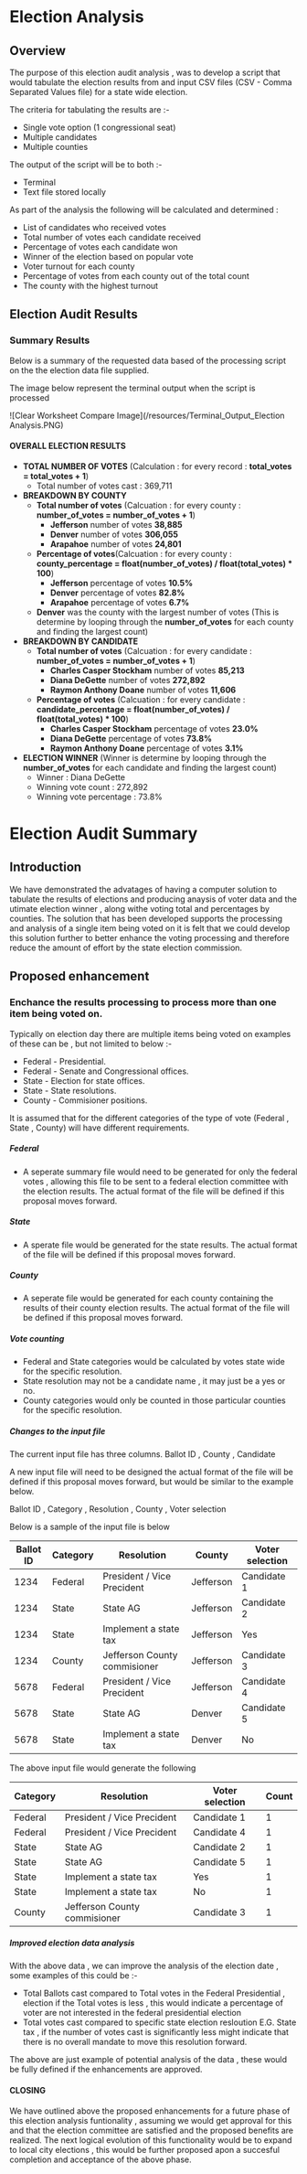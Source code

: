 # Election Analysis

## Overview

The purpose of this election audit analysis , was to develop a script that would tabulate the election results from and input CSV files (CSV - Comma Separated Values file) for a state wide election. 

The criteria for tabulating the results are :- 
- Single vote option (1 congressional seat)
- Multiple candidates
- Multiple counties

The output of the script will be to both :- 
- Terminal 
- Text file stored locally

As part of the analysis the following will be calculated and determined :
- List of candidates who received votes
- Total number of votes each candidate received
- Percentage of votes each candidate won
- Winner of the election based on popular vote
- Voter turnout for each county
- Percentage of votes from each county out of the total count
- The county with the highest turnout

## Election Audit Results

### Summary Results

Below is a summary of the requested data based of the processing script on the the election data file supplied.

The image below represent the terminal output when the script is processed

![Clear Worksheet Compare Image](/resources/Terminal_Output_Election Analysis.PNG)

#### OVERALL ELECTION RESULTS

  - __TOTAL NUMBER OF VOTES__ (Calculation : for every record : __total_votes = total_votes + 1__)
    - Total number of votes cast : 369,711
  - __BREAKDOWN BY COUNTY__
    - __Total number of votes__ (Calcuation : for every county : __number_of_votes = number_of_votes + 1__)
      - __Jefferson__ number of votes __38,885__
      - __Denver__ number of votes __306,055__
      - __Arapahoe__ number of votes __24,801__
    - __Percentage of votes__(Calcuation : for every county : __county_percentage = float(number_of_votes) / float(total_votes) * 100__)
      - __Jefferson__ percentage of votes __10.5%__
      - __Denver__ percentage of votes __82.8%__
      - __Arapahoe__ percentage of votes __6.7%__
    - __Denver__ was the county with the largest number of votes (This is determine by looping through the __number_of_votes__ for each county and finding the largest count)
  - __BREAKDOWN BY CANDIDATE__
    - __Total number of votes__ (Calcuation : for every candidate : __number_of_votes = number_of_votes + 1__)
      - __Charles Casper Stockham__ number of votes __85,213__
      - __Diana DeGette__ number of votes __272,892__
      - __Raymon Anthony Doane__ number of votes __11,606__
    - __Percentage of votes__ (Calcuation : for every candidate : __candidate_percentage = float(number_of_votes) / float(total_votes) * 100__)
      - __Charles Casper Stockham__ percentage of votes __23.0%__
      - __Diana DeGette__ percentage of votes __73.8%__
      - __Raymon Anthony Doane__ percentage of votes __3.1%__
- __ELECTION WINNER__ (Winner is determine by looping through the __number_of_votes__ for each candidate and finding the largest count)
    - Winner : Diana DeGette
    - Winning vote count : 272,892 
    - Winning vote percentage : 73.8%

# Election Audit Summary

## Introduction

We have demonstrated the advatages of having a computer solution to tabulate the results of elections and producing anaysis of voter data and the utimate election winner , along withe voting total and percentages by counties. The solution that has been developed supports the processing and analysis of a single item being voted on it is felt that we could develop this solution further to better enhance the voting processing and therefore reduce the amount of effort by the state election commission.

## Proposed enhancement

### Enchance the results processing to process more than one item being voted on.

Typically on election day there are multiple items being voted on examples of these can be , but not limited to below :- 
- Federal - Presidential.
- Federal - Senate and Congressional offices.
- State   - Election for state offices.
- State   - State resolutions.
- County  - Commisioner positions.

It is assumed that for the different categories of the type of vote (Federal , State , County) will have different requirements.

##### Federal
- A seperate summary file would need to be generated for only the federal votes , allowing this file to be sent to a federal election committee with the election results. The actual format of the file will be defined if this proposal moves forward.

##### State
- A sperate file would be generated for the state results. The actual format of the file will be defined if this proposal moves forward.

##### County
- A seperate file would be generated for each county containing the results of their county election results. The actual format of the file will be defined if this proposal moves forward.

##### Vote counting
- Federal and State categories would be calculated by votes state wide for the specific resolution.
- State resolution may not be a candidate name , it may just be a yes or no.
- County categories would only be counted in those particular counties for the specific resolution.

##### Changes to the input file
The current input file has three columns.
Ballot ID , County , Candidate

A new input file will need to be designed the actual format of the file will be defined if this proposal moves forward, but would be similar to the example below. 

Ballot ID , Category , Resolution , County , Voter selection

Below is a sample of the input file is below

Ballot ID | Category | Resolution | County | Voter selection|
------|--------|--------|--------|--------|
1234|Federal|President / Vice Precident|Jefferson|Candidate 1|
1234|State|State AG|Jefferson|Candidate 2|
1234|State|Implement a state tax|Jefferson|Yes|
1234|County|Jefferson County commisioner|Jefferson|Candidate 3|
5678|Federal|President / Vice Precident|Jefferson|Candidate 4|
5678|State|State AG|Denver|Candidate 5|
5678|State|Implement a state tax|Denver|No|

The above input file would generate the following

Category | Resolution | Voter selection |Count|
--------|--------|--------|--------|
Federal|President / Vice Precident|Candidate 1|1|
Federal|President / Vice Precident|Candidate 4|1|
State|State AG|Candidate 2|1|
State|State AG|Candidate 5|1|
State|Implement a state tax|Yes|1|
State|Implement a state tax|No|1|
County|Jefferson County commisioner|Candidate 3|1|

##### Improved election data analysis

With the above data , we can improve the analysis of the election date , some examples of this could be :- 

- Total Ballots cast compared to Total votes in the Federal Presidential , election if the Total votes is less , this would indicate a percentage of voter are not interested in the federal presidential election
- Total votes cast compared to specific state election resloution E.G. State tax , if the number of votes cast is significantly less might indicate that there is no overall mandate to move this resolution forward.

The above are just example of potential analysis of the data , these would be fully defined if the enhancements are approved.

#### CLOSING

We have outlined above the proposed enhancements for a future phase of this election analysis funtionality , assuming we would get approval for this and that the election committee are satisfied and the proposed benefits are realized. The next logical evolution of this functionality would be to expand to local city elections , this would be further proposed apon a succesful completion and acceptance of the above phase.
